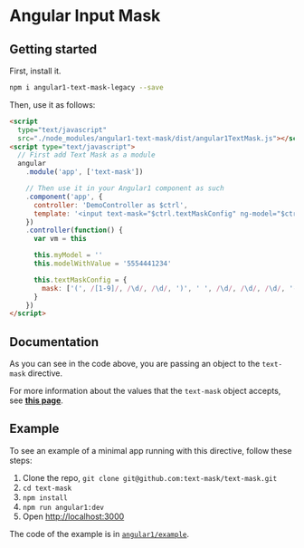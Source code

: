 # Angular Input Mask

## Getting started

First, install it.

```bash
npm i angular1-text-mask-legacy --save
```

Then, use it as follows:

```html
<script
  type="text/javascript"
  src="./node_modules/angular1-text-mask/dist/angular1TextMask.js"></script>
<script type="text/javascript">
  // First add Text Mask as a module
  angular
    .module('app', ['text-mask'])

    // Then use it in your Angular1 component as such
    .component('app', {
      controller: 'DemoController as $ctrl',
      template: '<input text-mask="$ctrl.textMaskConfig" ng-model="$ctrl.myModel" type="text"/>'
    })
    .controller(function() {
      var vm = this

      this.myModel = ''
      this.modelWithValue = '5554441234'

      this.textMaskConfig = {
        mask: ['(', /[1-9]/, /\d/, /\d/, ')', ' ', /\d/, /\d/, /\d/, '-', /\d/, /\d/, /\d/, /\d/]
      }
    })
</script>
```

## Documentation

As you can see in the code above, you are passing an object to the `text-mask` directive.

For more information about the values that the `text-mask` object accepts, see
**[this page](https://github.com/Gruven/text-mask/blob/master/componentDocumentation.md#readme)**.

## Example

To see an example of a minimal app running with this directive, follow these steps:

1. Clone the repo, `git clone git@github.com:text-mask/text-mask.git`
1. `cd text-mask`
1. `npm install`
1. `npm run angular1:dev`
1. Open [http://localhost:3000](http://localhost:3000)

The code of the example is in [`angular1/example`](https://github.com/Gruven/text-mask/tree/master/angular1/example).
